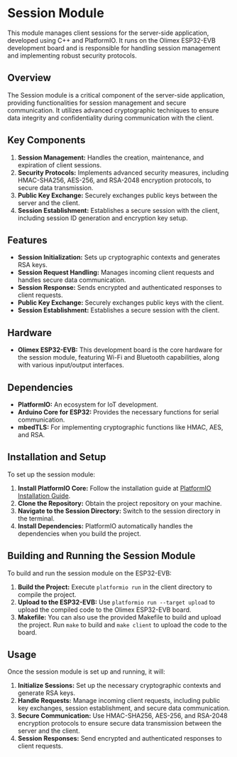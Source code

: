 # Session Module

This module manages client sessions for the server-side application, developed using C++ and PlatformIO. It runs on the Olimex ESP32-EVB development board and is responsible for handling session management and implementing robust security protocols.

## Overview

The Session module is a critical component of the server-side application, providing functionalities for session management and secure communication. It utilizes advanced cryptographic techniques to ensure data integrity and confidentiality during communication with the client.

## Key Components

1. **Session Management:** Handles the creation, maintenance, and expiration of client sessions.
2. **Security Protocols:** Implements advanced security measures, including HMAC-SHA256, AES-256, and RSA-2048 encryption protocols, to secure data transmission.
3. **Public Key Exchange:** Securely exchanges public keys between the server and the client.
4. **Session Establishment:** Establishes a secure session with the client, including session ID generation and encryption key setup.

## Features

- **Session Initialization:** Sets up cryptographic contexts and generates RSA keys.
- **Session Request Handling:** Manages incoming client requests and handles secure data communication.
- **Session Response:** Sends encrypted and authenticated responses to client requests.
- **Public Key Exchange:** Securely exchanges public keys with the client.
- **Session Establishment:** Establishes a secure session with the client.

## Hardware

- **Olimex ESP32-EVB:** This development board is the core hardware for the session module, featuring Wi-Fi and Bluetooth capabilities, along with various input/output interfaces.

## Dependencies

- **PlatformIO:** An ecosystem for IoT development.
- **Arduino Core for ESP32:** Provides the necessary functions for serial communication.
- **mbedTLS:** For implementing cryptographic functions like HMAC, AES, and RSA.

## Installation and Setup

To set up the session module:

1. **Install PlatformIO Core:** Follow the installation guide at [PlatformIO Installation Guide](https://docs.platformio.org/en/latest/core/installation.html).
2. **Clone the Repository:** Obtain the project repository on your machine.
3. **Navigate to the Session Directory:** Switch to the session directory in the terminal.
4. **Install Dependencies:** PlatformIO automatically handles the dependencies when you build the project.

## Building and Running the Session Module

To build and run the session module on the ESP32-EVB:

1. **Build the Project:** Execute `platformio run` in the client directory to compile the project.
2. **Upload to the ESP32-EVB:** Use `platformio run --target upload` to upload the compiled code to the Olimex ESP32-EVB board.
3. **Makefile:** You can also use the provided Makefile to build and upload the project. Run `make` to build and `make client` to upload the code to the board.

## Usage

Once the session module is set up and running, it will:

1. **Initialize Sessions:** Set up the necessary cryptographic contexts and generate RSA keys.
2. **Handle Requests:** Manage incoming client requests, including public key exchanges, session establishment, and secure data communication.
3. **Secure Communication:** Use HMAC-SHA256, AES-256, and RSA-2048 encryption protocols to ensure secure data transmission between the server and the client.
4. **Session Responses:** Send encrypted and authenticated responses to client requests.
